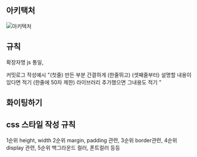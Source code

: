 ## 아키택처

![아키텍처](https://user-images.githubusercontent.com/105584331/203726303-e5241b95-0940-484a-adff-22e78ea8b388.png)






















## 규칙
  확장자명 js 통일,
  
  커밋로그 작성예시 
  "(첫줄) 만든 부분 간결하게 
   (한줄뛰고)
   (셋째줄부터) 설명할 내용이 있다면 적기 (한줄에 50자 제한)
              라이브러리 추가했으면 그내용도 적기
  "

## 화이팅하기

## css 스타일 작성 규칙

  1순위 height, width
  2순위 margin, padding 관련,
  3순위 border관련,
  4순위 display 관련,
  5순위 백그라운드 컬러, 폰트컬러 등등
